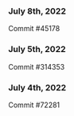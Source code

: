 ### July 8th, 2022

Commit #45178

### July 5th, 2022

Commit #314353


### July 4th, 2022

Commit #72281

